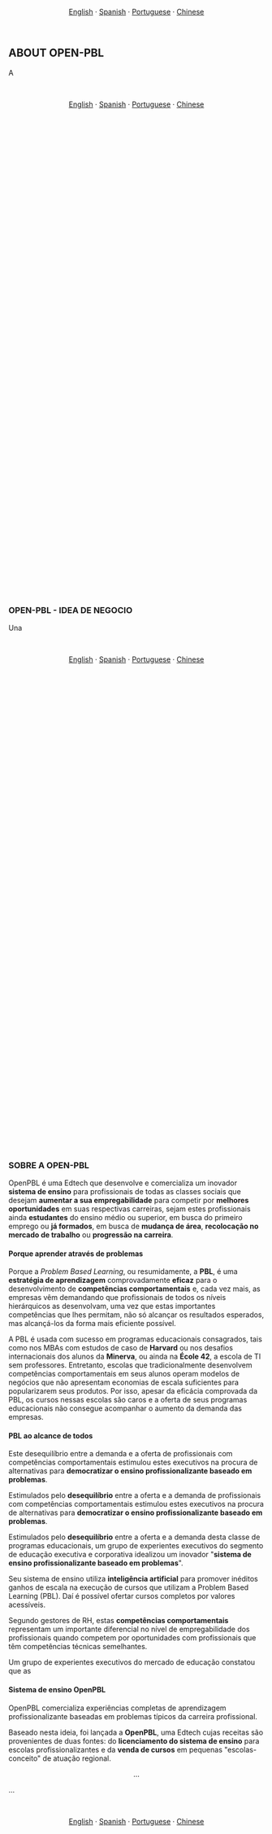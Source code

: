<p align="center">    
    <a href="#english">English</a>
    ·
    <a href="#spanish">Spanish</a>
    ·
    <a href="#portuguese">Portuguese</a>
    ·
    <a href="#chinese">Chinese</a>
</p>

<a name="english"></a>
<br>

## ABOUT OPEN-PBL

A 




<br>
<p align="center">    
    <a href="#english">English</a>
    ·
    <a href="#spanish">Spanish</a>
    ·
    <a href="#portuguese">Portuguese</a>
    ·
    <a href="#chinese">Chinese</a>
</p>

## <br>
<br><br><br><br><br><br><br><br><br><br><br><br><br><br><br><br><br><br><br><br><br><br><br><br><br>
<br><br><br><br><br><br><br><br><br><br><br><br><br><br><br><br><br><br><br><br><br><br><br><br><br>


<a name="spanish"></a> 
<br>

### OPEN-PBL - IDEA DE NEGOCIO

Una 



<br>
<p align="center">    
    <a href="#english">English</a>
    ·
    <a href="#spanish">Spanish</a>
    ·
    <a href="#portuguese">Portuguese</a>
    ·
    <a href="#chinese">Chinese</a>
</p>

## <br>
<br><br><br><br><br><br><br><br><br><br><br><br><br><br><br><br><br><br><br><br><br><br><br><br><br>
<br><br><br><br><br><br><br><br><br><br><br><br><br><br><br><br><br><br><br><br><br><br><br><br><br>


<a name="portuguese"></a> 
<br>

### SOBRE A OPEN-PBL 
OpenPBL é uma Edtech que desenvolve e comercializa um inovador **sistema de ensino** para profissionais de todas as classes sociais que desejam **aumentar a sua empregabilidade** para competir por **melhores oportunidades** em suas respectivas carreiras, sejam estes profissionais ainda **estudantes** do ensino médio ou superior, em busca do primeiro emprego ou **já formados**, em busca de **mudança de área**, **recolocação no mercado de trabalho** ou **progressão na carreira**.

#### Porque aprender através de problemas
Porque a *Problem Based Learning*, ou resumidamente, a **PBL**, é uma **estratégia de aprendizagem** comprovadamente **eficaz** para o desenvolvimento de **competências comportamentais** e, cada vez mais, as empresas vêm demandando que profissionais de todos os níveis hierárquicos as desenvolvam, uma vez que estas importantes competências que lhes permitam, não só alcançar os resultados esperados, mas alcançá-los da forma mais eficiente possível.

A PBL é usada com sucesso em programas educacionais consagrados, tais como nos MBAs com estudos de caso de **Harvard** ou nos desafios internacionais dos alunos da **Minerva**, ou ainda na **École 42**, a escola de TI sem professores. Entretanto, escolas que tradicionalmente desenvolvem competências comportamentais em seus alunos operam modelos de negócios que não apresentam economias de escala suficientes para popularizarem seus produtos. Por isso, apesar da eficácia comprovada da PBL, os cursos nessas escolas são caros e a oferta de seus programas educacionais não consegue acompanhar o aumento da demanda das empresas.

#### PBL ao alcance de todos
Este desequilíbrio entre a demanda e a oferta de profissionais com competências comportamentais estimulou estes executivos na procura de alternativas para **democratizar o ensino profissionalizante baseado em problemas**. 

Estimulados pelo **desequilíbrio** entre a oferta e a demanda de profissionais com competências comportamentais estimulou estes executivos na procura de alternativas para **democratizar o ensino profissionalizante baseado em problemas**. 

Estimulados pelo **desequilíbrio** entre a oferta e a demanda desta classe de programas educacionais, um grupo de experientes executivos do segmento de educação executiva e corporativa idealizou um inovador "**sistema de ensino profissionalizante baseado em problemas**". 

Seu sistema de ensino utiliza **inteligência artificial** para promover inéditos ganhos de escala na execução de cursos que utilizam a Problem Based Learning (PBL). Daí é possível ofertar cursos completos por valores acessíveis. 

Segundo gestores de RH, estas **competências comportamentais** representam um importante diferencial no nível de empregabilidade dos profissionais quando competem por oportunidades com profissionais que têm competências técnicas semelhantes. 

Um grupo de experientes executivos do mercado de educação constatou que as 


#### Sistema de ensino OpenPBL 

OpenPBL comercializa experiências completas de aprendizagem profissionalizante baseadas em problemas típicos da carreira profissional. 

Baseado nesta ideia, foi lançada a **OpenPBL**, uma Edtech cujas receitas são provenientes de duas fontes: do **licenciamento do sistema de ensino** para escolas profissionalizantes e da **venda de cursos** em pequenas "escolas-conceito" de atuação regional. 

<p align="center">    
    ... 
</p> 

...

<br>
<p align="center">    
    <a href="#english">English</a>
    ·
    <a href="#spanish">Spanish</a>
    ·
    <a href="#portuguese">Portuguese</a>
    ·
    <a href="#chinese">Chinese</a>
</p>

## <br>
<br><br><br><br><br><br><br><br><br><br><br><br><br><br><br><br><br><br><br><br><br><br><br><br><br>
<br><br><br><br><br><br><br><br><br><br><br><br><br><br><br><br><br><br><br><br><br><br><br><br><br>


<a name="chinese"></a> 
<br>

### OPEN-PBL-经营理念
2020年筹款路演摘要。

...
（很快也有中文版本）
...

*1。 对<a href="https://openpbl-school.github.io/InvestorRelations/NDA(en)-OpenPBL-GaveaPar.pdf" target="_blank"> OpenPBL NDA </a>感兴趣的投资者可以使用“非公开协议”来访问业务计划的“执行摘要”*

*2。 有关OpenPBL专业学校的更多详细信息，请参见其标准产品的<a href="https://openpbl-school.github.io/Storytelling/#chinese" target="_blank">讲故事</a>（仅提供葡萄牙语版本）*

<br>
<p align="center">    
    <a href="#english">English</a>
    ·
    <a href="#spanish">Spanish</a>
    ·
    <a href="#portuguese">Portuguese</a>
    ·
    <a href="#chinese">Chinese</a></p>

## <br>
<br><br><br><br><br><br><br><br><br><br><br><br><br><br><br><br><br><br><br><br><br><br><br><br><br>
